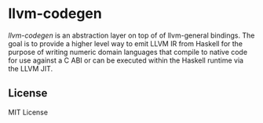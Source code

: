 llvm-codegen
============

*llvm-codegen* is an abstraction layer on top of of llvm-general bindings. The goal is to provide a higher
level way to emit LLVM IR from Haskell for the purpose of writing numeric domain languages that compile to
native code for use against a C ABI or can be executed within the Haskell runtime via the LLVM JIT.

License
-------

MIT License
